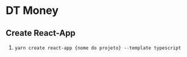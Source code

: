 # DT Money

## Create React-App

1. `yarn create react-app {nome do projeto} --template typescript`


